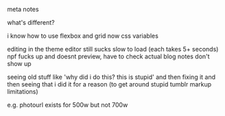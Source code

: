 meta notes

what's different?

i know how to use flexbox and grid now
css variables


editing in the theme editor still sucks
slow to load (each takes 5+ seconds)
npf fucks up and doesnt preview, have to check actual blog
notes don't show up


seeing old stuff like 'why did i do this? this is stupid' and then fixing it
and then seeing that i did it for a reason (to get around stupid tumblr markup limitations)

e.g. photourl exists for 500w but not 700w 
